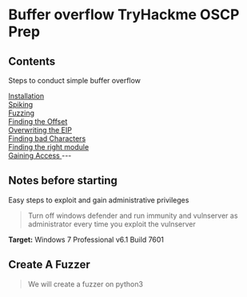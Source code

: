 # Buffer overflow TryHackme OSCP Prep

## Contents

Steps to conduct simple buffer overflow

<a href="https://github.com/catx0rr/bufferoverflow/tree/master/vulnserver#installing-the-vuln-server">
	Installation
</a>
<br />
<a href="https://github.com/catx0rr/bufferoverflow/tree/master/vulnserver#spiking">
	Spiking
</a>
<br />
<a href="https://github.com/catx0rr/bufferoverflow/tree/master/vulnserver#fuzzing">
	Fuzzing
</a>
<br />
<a href="https://github.com/catx0rr/bufferoverflow/tree/master/vulnserver#finding-the-offset">
	Finding the Offset
</a>
<br />
<a href="https://github.com/catx0rr/bufferoverflow/tree/master/vulnserver#overwriting-the-eip">
	Overwriting the EIP
</a>
<br />
<a href="https://github.com/catx0rr/bufferoverflow/tree/master/vulnserver#finding-bad-characters">
	Finding bad Characters
</a>
<br />
<a href="https://github.com/catx0rr/bufferoverflow/tree/master/vulnserver#finding-the-right-module">
	Finding the right module
</a>
<br />
<a href="https://github.com/catx0rr/bufferoverflow/tree/master/vulnserver#gaining-access">
	Gaining Access
</a>
---

## Notes before starting
Easy steps to exploit and gain administrative privileges
> Turn off windows defender and run immunity and vulnserver as administrator
> every time you exploit the vulnserver

**Target:** Windows 7 Professional v6.1 Build 7601



## Create A Fuzzer

> We will create a fuzzer on python3 



